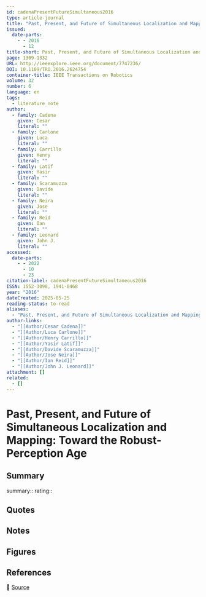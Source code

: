 ```yaml
---
id: cadenaPresentFutureSimultaneous2016
type: article-journal
title: "Past, Present, and Future of Simultaneous Localization and Mapping: Toward the Robust-Perception Age"
issued:
  date-parts:
    - - 2016
      - 12
title-short: Past, Present, and Future of Simultaneous Localization and Mapping
page: 1309-1332
URL: http://ieeexplore.ieee.org/document/7747236/
DOI: 10.1109/TRO.2016.2624754
container-title: IEEE Transactions on Robotics
volume: 32
number: 6
language: en
tags:
  - literature_note
author:
  - family: Cadena
    given: Cesar
    literal: ""
  - family: Carlone
    given: Luca
    literal: ""
  - family: Carrillo
    given: Henry
    literal: ""
  - family: Latif
    given: Yasir
    literal: ""
  - family: Scaramuzza
    given: Davide
    literal: ""
  - family: Neira
    given: Jose
    literal: ""
  - family: Reid
    given: Ian
    literal: ""
  - family: Leonard
    given: John J.
    literal: ""
accessed:
  date-parts:
    - - 2022
      - 10
      - 23
citation-label: cadenaPresentFutureSimultaneous2016
ISSN: 1552-3098, 1941-0468
year: "2016"
dateCreated: 2025-05-25
reading-status: to-read
aliases:
  - "Past, Present, and Future of Simultaneous Localization and Mapping: Toward the Robust-Perception Age"
author-links:
  - "[[Author/Cesar Cadena]]"
  - "[[Author/Luca Carlone]]"
  - "[[Author/Henry Carrillo]]"
  - "[[Author/Yasir Latif]]"
  - "[[Author/Davide Scaramuzza]]"
  - "[[Author/Jose Neira]]"
  - "[[Author/Ian Reid]]"
  - "[[Author/John J. Leonard]]"
attachment: []
related:
  - []
---
```


# Past, Present, and Future of Simultaneous Localization and Mapping: Toward the Robust-Perception Age

## Summary
summary::
rating::

## Quotes

## Notes

## Figures

## References

🔗 [Source](http://ieeexplore.ieee.org/document/7747236/)

